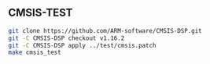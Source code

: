 ## CMSIS-TEST

```bash
git clone https://github.com/ARM-software/CMSIS-DSP.git
git -C CMSIS-DSP checkout v1.16.2
git -C CMSIS-DSP apply ../test/cmsis.patch
make cmsis_test
```

